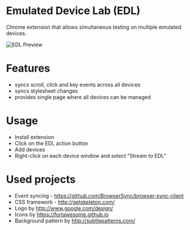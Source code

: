 # Emulated Device Lab (EDL)

Chrome extension that allows simultaneous testing on multiple emulated devices.

![EDL Preview](http://i.imgur.com/6JT2uNY.png)

# Features
- syncs scroll, click and key events across all devices
- syncs stylesheet changes
- provides single page where all devices can be managed

# Usage
- Install extension
- Click on the EDL action button
- Add devices
- Right-click on each device window and select "Stream to EDL"

# Used projects
- Event syncing - https://github.com/BrowserSync/browser-sync-client
- CSS framework - http://getskeleton.com/
- Logo by http://www.google.com/design/
- Icons by https://fortawesome.github.io
- Background pattern by http://subtlepatterns.com/
